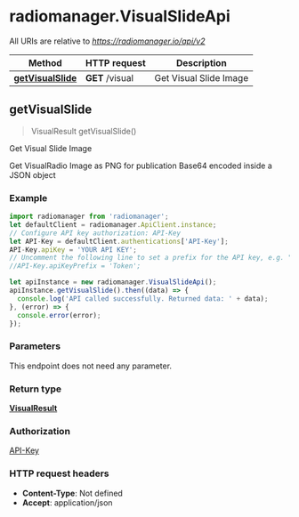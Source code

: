 # radiomanager.VisualSlideApi

All URIs are relative to *https://radiomanager.io/api/v2*

Method | HTTP request | Description
------------- | ------------- | -------------
[**getVisualSlide**](VisualSlideApi.md#getVisualSlide) | **GET** /visual | Get Visual Slide Image



## getVisualSlide

> VisualResult getVisualSlide()

Get Visual Slide Image

Get VisualRadio Image as PNG for publication Base64 encoded inside a JSON object

### Example

```javascript
import radiomanager from 'radiomanager';
let defaultClient = radiomanager.ApiClient.instance;
// Configure API key authorization: API-Key
let API-Key = defaultClient.authentications['API-Key'];
API-Key.apiKey = 'YOUR API KEY';
// Uncomment the following line to set a prefix for the API key, e.g. "Token" (defaults to null)
//API-Key.apiKeyPrefix = 'Token';

let apiInstance = new radiomanager.VisualSlideApi();
apiInstance.getVisualSlide().then((data) => {
  console.log('API called successfully. Returned data: ' + data);
}, (error) => {
  console.error(error);
});

```

### Parameters

This endpoint does not need any parameter.

### Return type

[**VisualResult**](VisualResult.md)

### Authorization

[API-Key](../README.md#API-Key)

### HTTP request headers

- **Content-Type**: Not defined
- **Accept**: application/json

